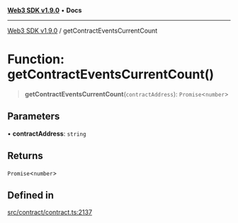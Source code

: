 [**Web3 SDK v1.9.0**](../README.md) • **Docs**

***

[Web3 SDK v1.9.0](../globals.md) / getContractEventsCurrentCount

# Function: getContractEventsCurrentCount()

> **getContractEventsCurrentCount**(`contractAddress`): `Promise`\<`number`\>

## Parameters

• **contractAddress**: `string`

## Returns

`Promise`\<`number`\>

## Defined in

[src/contract/contract.ts:2137](https://github.com/Mystic-Nayy/alephium-web3/blob/c1afd789a197ce5fe21f08c2965942090157c33d/packages/web3/src/contract/contract.ts#L2137)
